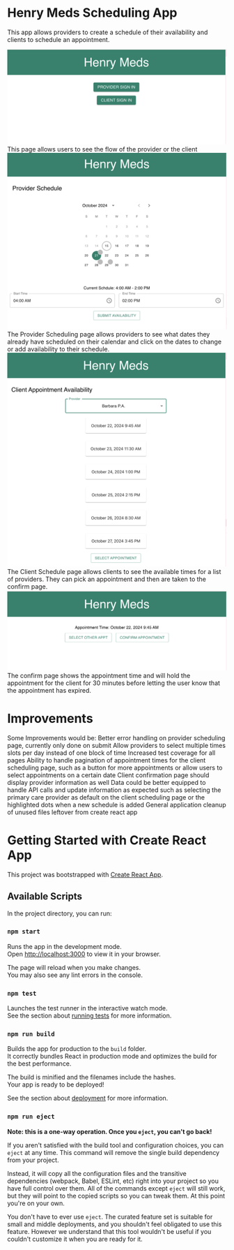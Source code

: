 # Henry Meds Scheduling App

This app allows providers to create a schedule of their availability and clients to 
schedule an appointment.

<img src="public/SignInPage.png" />
This page allows users to see the flow of the provider or the client

<img src="public/ProviderSchedule.png" />
The Provider Scheduling page allows providers to see what dates they already have  scheduled on their calendar and click on the dates to change or add availability to their schedule.

<img src="public/ClientSchedule.png" />
The Client Schedule page allows clients to see the available times for a list of providers.  They can pick an appointment and then are taken to the confirm page.

<img src="public/ClientConfirmPage.png" />
The confirm page shows the appointment time and will hold the appointment for the client for 30 minutes before letting the user know that the appointment has expired.

# Improvements
Some Improvements would be:
    Better error handling on provider scheduling page, currently only done on submit
    Allow providers to select multiple times slots per day instead of one block of time
    Increased test coverage for all pages
    Ability to handle pagination of appointment times for the client scheduling page, such as a button for more appointments or allow users to select appointments on a certain date
    Client confirmation page should display provider information as well
    Data could be better equipped to handle API calls and update information as expected such as selecting the primary care provider as default on the client scheduling page or the highlighted dots when a new schedule is added
    General application cleanup of unused files leftover from create react app 

# Getting Started with Create React App

This project was bootstrapped with [Create React App](https://github.com/facebook/create-react-app).

## Available Scripts

In the project directory, you can run:

### `npm start`

Runs the app in the development mode.\
Open [http://localhost:3000](http://localhost:3000) to view it in your browser.

The page will reload when you make changes.\
You may also see any lint errors in the console.

### `npm test`

Launches the test runner in the interactive watch mode.\
See the section about [running tests](https://facebook.github.io/create-react-app/docs/running-tests) for more information.

### `npm run build`

Builds the app for production to the `build` folder.\
It correctly bundles React in production mode and optimizes the build for the best performance.

The build is minified and the filenames include the hashes.\
Your app is ready to be deployed!

See the section about [deployment](https://facebook.github.io/create-react-app/docs/deployment) for more information.

### `npm run eject`

**Note: this is a one-way operation. Once you `eject`, you can't go back!**

If you aren't satisfied with the build tool and configuration choices, you can `eject` at any time. This command will remove the single build dependency from your project.

Instead, it will copy all the configuration files and the transitive dependencies (webpack, Babel, ESLint, etc) right into your project so you have full control over them. All of the commands except `eject` will still work, but they will point to the copied scripts so you can tweak them. At this point you're on your own.

You don't have to ever use `eject`. The curated feature set is suitable for small and middle deployments, and you shouldn't feel obligated to use this feature. However we understand that this tool wouldn't be useful if you couldn't customize it when you are ready for it.


